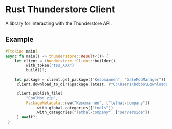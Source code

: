 # Rust Thunderstore Client

A library for interacting with the Thunderstore API.

## Example

```rs
#[tokio::main]
async fn main() -> thunderstore::Result<()> {
    let client = thunderstore::Client::builder()
        .with_token("tss_XXX")
        .build()?;

    let package = client.get_package(("Kesomannen", "GaleModManager")).await?;
     client.download_to_dir(&package.latest, r"C:\Users\bobbo\Downloads").await?;

     client.publish_file(
         "CoolMod.zip",
         PackageMetadata::new("Kesomannen", ["lethal-company"])
             .with_global_categories(["tools"])
             .with_categories("lethal-company", ["serverside"])
     ).await?;
 }
```
